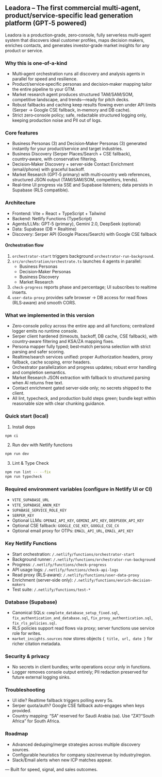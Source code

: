## Leadora – The first commercial multi‑agent, product/service‑specific lead generation platform (GPT‑5 powered)

Leadora is a production‑grade, zero‑console, fully serverless multi‑agent system that discovers ideal customer profiles, maps decision makers, enriches contacts, and generates investor‑grade market insights for any product or service.

### Why this is one‑of‑a‑kind
- Multi‑agent orchestration runs all discovery and analysis agents in parallel for speed and resilience.
- Product/service‑specific personas and decision‑maker mapping tailor the entire pipeline to your GTM.
- Market research agent produces structured TAM/SAM/SOM, competitive landscape, and trends—ready for pitch decks.
- Robust fallbacks and caching keep results flowing even under API limits (Serper → Google CSE fallback, in‑memory and DB cache).
- Strict zero‑console policy; safe, redactable structured logging only, keeping production noise and PII out of logs.

### Core features
- Business Personas (3) and Decision‑Maker Personas (3) generated instantly for your product/service and target industries.
- Business Discovery (Serper Places/Search + CSE fallback), country‑aware, with conservative filtering.
- Decision‑Maker Discovery + server‑side Contact Enrichment (email/phone) with graceful backoff.
- Market Research (GPT‑5 primary) with multi‑country web references, structured JSON output (TAM/SAM/SOM, competitors, trends).
- Real‑time UI progress via SSE and Supabase listeners; data persists in Supabase (RLS compatible).

### Architecture
- Frontend: Vite + React + TypeScript + Tailwind
- Backend: Netlify Functions (TypeScript)
- Agents/LLMs: GPT‑5 (primary), Gemini 2.0, DeepSeek (optional)
- Data: Supabase (DB + Realtime)
- Discovery: Serper API (Google Places/Search) with Google CSE fallback

#### Orchestration flow
1) `orchestrator-start` triggers background `orchestrator-run-background`.
2) `src/orchestration/orchestrate.ts` launches 4 agents in parallel:
   - Business Personas
   - Decision‑Maker Personas
   - Business Discovery
   - Market Research
3) `check-progress` reports phase and percentage; UI subscribes to realtime inserts.
4) `user-data-proxy` provides safe browser → DB access for read flows (RLS‑aware) and smooth CORS.

### What we implemented in this version
- Zero‑console policy across the entire app and all functions; centralized logger emits no runtime console.
- Serper client hardened (timeouts, backoff, DB cache, CSE fallback), with country‑aware filtering and KSA/ZA mapping fixes.
- Persona mapper fully typed; best‑match persona selection with strict parsing and safer scoring.
- Realtime/search services unified: proper Authorization headers, proxy fallback, cache scoping, error headers.
- Orchestrator parallelization and progress updates; robust error handling and completion semantics.
- Market Research JSON extraction with fallback to structured parsing when AI returns free text.
- Contact enrichment gated server‑side only; no secrets shipped to the client.
- All lint, typecheck, and production build steps green; bundle kept within reasonable size with clear chunking guidance.

### Quick start (local)
1) Install deps
```bash
npm ci
```
2) Run dev with Netlify functions
```bash
npm run dev
```
3) Lint & Type Check
```bash
npm run lint -- --fix
npm run typecheck
```

### Required environment variables (configure in Netlify UI or CI)
- `VITE_SUPABASE_URL`
- `VITE_SUPABASE_ANON_KEY`
- `SUPABASE_SERVICE_ROLE_KEY`
- `SERPER_KEY`
- Optional LLMs: `OPENAI_API_KEY`, `GEMINI_API_KEY`, `DEEPSEEK_API_KEY`
- Optional CSE fallback: `GOOGLE_CSE_KEY`, `GOOGLE_CSE_CX`
- Optional email proxy for OTPs: `EMAIL_API_URL`, `EMAIL_API_KEY`

### Key Netlify Functions
- Start orchestration: `/.netlify/functions/orchestrator-start`
- Background runner: `/.netlify/functions/orchestrator-run-background`
- Progress: `/.netlify/functions/check-progress`
- API usage logs: `/.netlify/functions/check-api-logs`
- Read proxy (RLS‑aware): `/.netlify/functions/user-data-proxy`
- Enrichment (server‑side only): `/.netlify/functions/enrich-decision-makers`
- Test suite: `/.netlify/functions/test-*`

### Database (Supabase)
- Canonical SQLs: `complete_database_setup_fixed.sql`, `fix_authentication_and_database.sql`, `fix_proxy_authentication.sql`, `fix_rls_policies.sql`.
- RLS policies support read flows via proxy; server functions use service role for writes.
- `market_insights.sources` now stores objects `{ title, url, date }` for richer citation metadata.

### Security & privacy
- No secrets in client bundles; write operations occur only in functions.
- Logger removes console output entirely; PII redaction preserved for future external logging sinks.

### Troubleshooting
- UI idle? Realtime fallback triggers polling every 5s.
- Serper quota/auth? Google CSE fallback auto‑engages when keys provided.
- Country mapping: “SA” reserved for Saudi Arabia (sa). Use “ZA”/“South Africa” for South Africa.

### Roadmap
- Advanced deduping/merge strategies across multiple discovery sources.
- Configurable heuristics for company size/revenue by industry/region.
- Slack/Email alerts when new ICP matches appear.

— Built for speed, signal, and sales outcomes.
